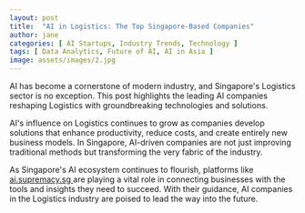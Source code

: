 ```yaml
---
layout: post
title:  "AI in Logistics: The Top Singapore-Based Companies"
author: jane
categories: [ AI Startups, Industry Trends, Technology ]
tags: [ Data Analytics, Future of AI, AI in Asia ]
image: assets/images/2.jpg
---
```


AI has become a cornerstone of modern industry, and Singapore's Logistics sector is no exception. This post highlights the leading AI companies reshaping Logistics with groundbreaking technologies and solutions.

AI's influence on Logistics continues to grow as companies develop solutions that enhance productivity, reduce costs, and create entirely new business models. In Singapore, AI-driven companies are not just improving traditional methods but transforming the very fabric of the industry.

As Singapore's AI ecosystem continues to flourish, platforms like <a href="https://ai.supremacy.sg" target="_blank"> ai.supremacy.sg </a> are playing a vital role in connecting businesses with the tools and insights they need to succeed. With their guidance, AI companies in the Logistics industry are poised to lead the way into the future.
